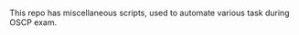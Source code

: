 ######

This repo has miscellaneous scripts, used to automate various task during OSCP exam.

######
